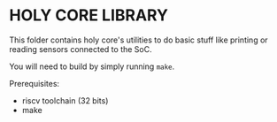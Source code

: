 # HOLY CORE LIBRARY

This folder contains holy core's utilities to do basic stuff like printing or reading sensors connected to the SoC.

You will need to build by simply running `make`.

Prerequisites:

- riscv toolchain (32 bits)
- make
